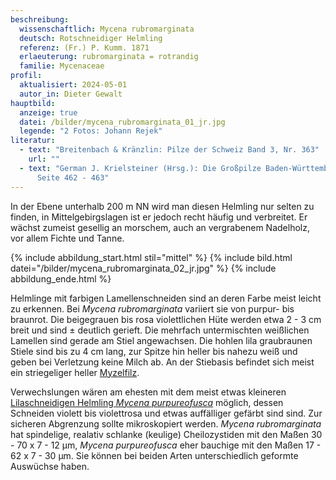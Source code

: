 ```yaml
---
beschreibung:
  wissenschaftlich: Mycena rubromarginata
  deutsch: Rotschneidiger Helmling
  referenz: (Fr.) P. Kumm. 1871
  erlaeuterung: rubromarginata = rotrandig
  familie: Mycenaceae
profil:
  aktualisiert: 2024-05-01
  autor_in: Dieter Gewalt
hauptbild:
  anzeige: true
  datei: /bilder/mycena_rubromarginata_01_jr.jpg
  legende: "2 Fotos: Johann Rejek"
literatur:
  - text: "Breitenbach & Kränzlin: Pilze der Schweiz Band 3, Nr. 363"
    url: ""
  - text: "German J. Krielsteiner (Hrsg.): Die Großpilze Baden-Württembergs Band 3,
      Seite 462 - 463"
---
```

In der Ebene unterhalb 200 m NN wird man diesen Helmling nur selten zu finden, in Mittelgebirgslagen ist er jedoch recht häufig und verbreitet. Er wächst zumeist gesellig an morschem, auch an vergrabenem Nadelholz, vor allem Fichte und Tanne.

{% include abbildung_start.html stil="mittel" %}
{% include bild.html datei="/bilder/mycena_rubromarginata_02_jr.jpg" %}
{% include abbildung_ende.html %}

Helmlinge mit farbigen Lamellenschneiden sind an deren Farbe meist leicht zu erkennen. Bei *Mycena rubromarginata* variiert sie von purpur- bis braunrot. Die  beigegrauen bis rosa violettlichen Hüte werden etwa 2 - 3 cm breit und sind ± deutlich gerieft. Die mehrfach untermischten weißlichen Lamellen sind gerade am Stiel angewachsen. Die hohlen lila graubraunen Stiele sind bis zu 4 cm lang, zur Spitze hin heller bis nahezu weiß und geben bei Verletzung keine Milch ab. An der Stiebasis befindet sich meist ein striegeliger heller [Myzelfilz](Myzel "Glossar").

Verwechslungen wären am ehesten mit dem meist etwas kleineren [Lilaschneidigen Helmling *Mycena purpureofusca*](/pilze/mycena-purpureofusca-lilaschneidiger-helmling) möglich, dessen Schneiden violett bis violettrosa und etwas auffälliger gefärbt sind sind. Zur sicheren Abgrenzung sollte mikroskopiert werden. *Mycena rubromarginata* hat spindelige, realativ schlanke (keulige) Cheilozystiden mit den Maßen 30 - 70 x 7 - 12 µm, *Mycena purpureofusca* eher bauchige mit den Maßen 17 - 62 x 7 - 30 µm. Sie können bei beiden Arten unterschiedlich geformte Auswüchse haben.